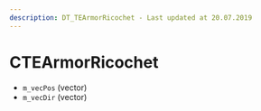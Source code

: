 ```yaml
---
description: DT_TEArmorRicochet - Last updated at 20.07.2019
---
```


# CTEArmorRicochet


* `m_vecPos` (vector)
* `m_vecDir` (vector)
